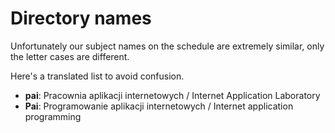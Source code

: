 # Directory names
Unfortunately our subject names on the schedule are extremely similar, only the letter cases are different.

Here's a translated list to avoid confusion.

- **pai**: Pracownia aplikacji internetowych / Internet Application Laboratory
- **Pai**: Programowanie aplikacji internetowych / Internet application programming